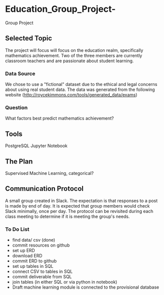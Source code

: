 # Education_Group_Project-
Group Project

## Selected Topic
The project will focus will focus on the education realm, specifically mathematics achievement. Two of the three members are currently classroom teachers and are passionate about student learning. 

### Data Source 
We chose to use a "fictional" dataset due to the ethical and legal concerns about using real student data. 
The data was generated from the following website (http://roycekimmons.com/tools/generated_data/exams)

### Question
What factors best predict mathematics achievement?

## Tools
PostgreSQL
Jupyter Notebook

## The Plan
Supervised Machine Learning, categorical?

## Communication Protocol
A small group created in Slack. The expectation is that responses to a post is made by end of day. It is expected that group members would check Slack minimally, once per day. The protocol can be revisited during each class meeting to determine if it is meeting the group's needs.

### To Do List
* find data/ csv (done)
* commit resources on github
* set up ERD
* download ERD
* commit ERD to github
* set up tables in SQL
* connect CSV to tables in SQL
* commit deliverable from SQL
* join tables (in either SQL or via python in notebook)
* Draft machine learning module is connected to the provisional database


